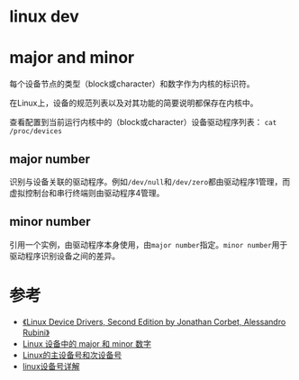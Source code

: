 linux dev
=========

# major and minor
每个设备节点的类型（block或character）和数字作为内核的标识符。

在Linux上，设备的规范列表以及对其功能的简要说明都保存在内核中。

查看配置到当前运行内核中的（block或character）设备驱动程序列表：
`cat /proc/devices`

## major number
识别与设备关联的驱动程序。例如`/dev/null`和`/dev/zero`都由驱动程序1管理，而虚拟控制台和串行终端则由驱动程序4管理。

## minor number
引用一个实例，由驱动程序本身使用，由`major number`指定。`minor number`用于驱动程序识别设备之间的差异。

# 参考
 * [《Linux Device Drivers, Second Edition by Jonathan Corbet, Alessandro Rubini》]()
 * [Linux 设备中的 major 和 minor 数字](http://einverne.github.io/post/2020/06/linux-device-major-and-minor-number.html)
 * [Linux的主设备号和次设备号](http://blog.chinaunix.net/uid-24460251-id-2606762.html)
 * [linux设备号详解](https://blog.csdn.net/zjjyliuweijie/article/details/7001383)
